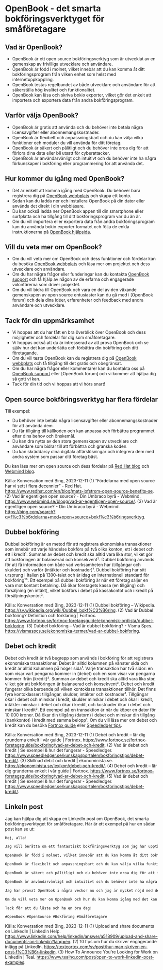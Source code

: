 # OpenBook - det smarta bokföringsverktyget för småföretagare

## Vad är OpenBook?

- OpenBook är ett open source bokföringsverktyg som är utvecklat av en gemenskap av frivilliga utvecklare och användare.
- OpenBook är född i molnet, vilket innebär att du kan komma åt ditt bokföringsprogram från vilken enhet som helst med internetuppkoppling.
- OpenBook testas regelbundet av både utvecklare och användare för att säkerställa hög kvalitet och funktionalitet.
- OpenBook kan läsa och skriva bokio exporter, vilket gör det enkelt att importera och exportera data från andra bokföringsprogram.

## Varför välja OpenBook?

- OpenBook är gratis att använda och du behöver inte betala några licensavgifter eller abonnemangskostnader.
- OpenBook är flexibelt och anpassningsbart och du kan välja vilka funktioner och moduler du vill använda för ditt företag.
- OpenBook är säkert och pålitligt och du behöver inte oroa dig för att förlora dina data eller bli utsatt för cyberattacker.
- OpenBook är användarvänligt och intuitivt och du behöver inte ha några förkunskaper i bokföring eller programmering för att använda det.

## Hur kommer du igång med OpenBook?

- Det är enkelt att komma igång med OpenBook. Du behöver bara registrera dig på [OpenBook webbplats](https://vismaspcs.se/ditt-foretagande/driva-eget-foretag/molntjanster) och skapa ett konto.
- Sedan kan du ladda ner och installera OpenBook på din dator eller använda det direkt i din webbläsare.
- Du kan också ladda ner OpenBook appen till din smartphone eller surfplatta och ha tillgång till ditt bokföringsprogram var du än är.
- Om du vill importera eller exportera data från andra bokföringsprogram kan du använda bokio exporter formatet och följa de enkla instruktionerna på [OpenBook hjälpsida](https://www.pcforalla.se/article/1724956/valja-molntjanst-lagring.html).

## Vill du veta mer om OpenBook?

- Om du vill veta mer om OpenBook och dess funktioner och fördelar kan du besöka [OpenBook webbplats](https://vismaspcs.se/ditt-foretagande/driva-eget-foretag/molntjanster) och läsa mer om projektet och dess utvecklare och användare.
- Om du har några frågor eller funderingar kan du kontakta [OpenBook support](https://blog.ecit.com/se/ordlista-molntjanster-cloud) och få hjälp av någon av de erfarna och engagerade volontärerna som driver projektet.
- Om du vill bidra till OpenBook och vara en del av den växande gemenskapen av open source entusiaster kan du gå med i [OpenBook forum] och dela dina idéer, erfarenheter och feedback med andra användare och utvecklare.

## Tack för din uppmärksamhet

- Vi hoppas att du har fått en bra överblick över OpenBook och dess möjligheter och fördelar för dig som småföretagare.
- Vi hoppas också att du är intresserad av att prova OpenBook och se själv hur det kan underlätta och förbättra din bokföring och ditt företagande.
- Om du vill testa OpenBook kan du registrera dig på [OpenBook webbplats](https://vismaspcs.se/ditt-foretagande/driva-eget-foretag/molntjanster) och få tillgång till det gratis och obegränsat.
- Om du har några frågor eller kommentarer kan du kontakta oss på [OpenBook support](https://blog.ecit.com/se/ordlista-molntjanster-cloud) eller [OpenBook forum] och vi kommer att hjälpa dig så gott vi kan.
- Tack för din tid och vi hoppas att vi hörs snart!

## Open source bokföringsverktyg har flera fördelar

Till exempel:

- Du behöver inte betala några licensavgifter eller abonnemangskostnader för att använda dem.
- Du får tillgång till källkoden och kan anpassa och förbättra programmet efter dina behov och önskemål.
- Du kan dra nytta av den stora gemenskapen av utvecklare och användare som bidrar till att förbättra och granska koden.
- Du kan skräddarsy dina digitala affärslösningar och integrera dem med andra system som passar ditt företag bäst.

Du kan läsa mer om open source och dess fördelar på [Red Hat blog](^1^) och [Webmind blog](^2^).

Källa: Konversation med Bing, 2023-12-11
(1) “Fördelarna med open source har vi sett i flera decennier” - Red Hat. <https://www.redhat.com/en/blog/mats-lofstrom-open-source-benefits-se>.
(2) Vad är egentligen open source? - Din Umbraco byrå - Webmind. <https://www.webmind.se/blogg/vad-ar-egentligen-open-source/>.
(3) Vad är egentligen open source? - Din Umbraco byrå - Webmind. <https://bing.com/search?q=f%c3%b6rdelarna+med+open+source+bokf%c3%b6ringsverktyg>.

## Dubbel bokföring

Dubbel bokföring är en metod för att registrera ekonomiska transaktioner som innebär att varje händelse bokförs på två olika konton, ett i debet och ett i kredit¹. Summan av debet och kredit ska alltid vara lika stor, vilket gör att bokföringen är balanserad och konsekvent². Dubbel bokföring används för att få information om både vad verksamheten har (tillgångar och skulder) och varför (intäkter och kostnader)¹. Dubbel bokföring har sitt ursprung i Italien på 1300-talet och är idag en internationell standard för bokföring¹³. Ett exempel på dubbel bokföring är när ett företag säljer en vara mot kontant betalning. Då ökar företagets kassa (en tillgång) och försäljning (en intäkt), vilket bokförs i debet på kassakontot och i kredit på försäljningskontot².

Källa: Konversation med Bing, 2023-12-11
(1) Dubbel bokföring – Wikipedia. <https://sv.wikipedia.org/wiki/Dubbel_bokf%C3%B6ring>.
(2) Vad är Dubbel bokföring? Definition och förklaring | Fortnox. <https://www.fortnox.se/fortnox-foretagsguide/ekonomisk-ordlista/dubbel-bokforing>.
(3) Dubbel bokföring – Vad är dubbel bokföring? - Visma Spcs. <https://vismaspcs.se/ekonomiska-termer/vad-ar-dubbel-bokforing>.

## Debet och kredit

Debet och kredit är två begrepp som används i bokföring för att registrera ekonomiska transaktioner. Debet är alltid kolumnen på vänster sida och kredit är alltid kolumnen på höger sida¹. Varje transaktion har två sidor: en som visar vart pengarna kommer in (debet) och en som visar var pengarna kommer ifrån (kredit)². Summan av debet och kredit ska alltid vara lika stor, vilket gör att bokföringen är balanserad och konsekvent³. Debet och kredit fungerar olika beroende på vilken kontoklass transaktionen tillhör. Det finns fyra kontoklasser: tillgångar, skulder, intäkter och kostnader¹. Tillgångar ökar i debet och minskar i kredit, skulder minskar i debet och ökar i kredit, intäkter minskar i debet och ökar i kredit, och kostnader ökar i debet och minskar i kredit². Ett exempel på en transaktion är när du köper en dator för 10 000 kronor. Då ökar din tillgång (datorn) i debet och minskar din tillgång (bankkontot) i kredit med samma belopp¹. Om du vill läsa mer om debet och kredit kan du besöka [Fortnox guide](^1^) eller [Speedledger tips](^2^).

Källa: Konversation med Bing, 2023-12-11
(1) Debet och kredit – lär dig grunderna enkelt i vår guide | Fortnox. <https://www.fortnox.se/fortnox-foretagsguide/bokforing/vad-ar-debet-och-kredit>.
(2) Vad är debet och kredit | Se exempel & hur det fungerar - Speedledger. <https://www.speedledger.se/kunskapsportalen/bokforingstips/debet-kredit/>.
(3) Skillnad debit och kredit | ekonominista.se. <https://ekonominista.se/lexikon/debet-och-kredit/>.
(4) Debet och kredit – lär dig grunderna enkelt i vår guide | Fortnox. <https://www.fortnox.se/fortnox-foretagsguide/bokforing/vad-ar-debet-och-kredit>.
(5) Vad är debet och kredit | Se exempel & hur det fungerar - Speedledger. <https://www.speedledger.se/kunskapsportalen/bokforingstips/debet-kredit/>.

## LinkeIn post

Jag kan hjälpa dig att skapa en LinkedIn post om OpenBook, det smarta bokföringsverktyget för småföretagare. Här är ett exempel på hur en sådan post kan se ut:

```markdown
Hej, alla!

Jag vill berätta om ett fantastiskt bokföringsverktyg som jag har upptäckt nyligen. Det heter OpenBook och det är ett open source projekt som är utvecklat av en gemenskap av frivilliga utvecklare och användare.

OpenBook är född i molnet, vilket innebär att du kan komma åt ditt bokföringsprogram från vilken enhet som helst med internetuppkoppling. Du behöver inte installera något på din dator eller betala några licensavgifter eller abonnemangskostnader. Du kan också ladda ner OpenBook appen till din smartphone eller surfplatta och ha tillgång till ditt bokföringsprogram var du än är.

OpenBook är flexibelt och anpassningsbart och du kan välja vilka funktioner och moduler du vill använda för ditt företag. Du kan också skräddarsy dina digitala affärslösningar och integrera dem med andra system som passar ditt företag bäst. OpenBook kan läsa och skriva bokio exporter, vilket gör det enkelt att importera och exportera data från andra bokföringsprogram.

OpenBook är säkert och pålitligt och du behöver inte oroa dig för att förlora dina data eller bli utsatt för cyberattacker. OpenBook testas regelbundet av både utvecklare och användare för att säkerställa hög kvalitet och funktionalitet. Du kan också dra nytta av den stora gemenskapen av utvecklare och användare som bidrar till att förbättra och granska koden.

OpenBook är användarvänligt och intuitivt och du behöver inte ha några förkunskaper i bokföring eller programmering för att använda det. Du kan få hjälp av någon av de erfarna och engagerade volontärerna som driver projektet om du har några frågor eller funderingar.

Jag har provat OpenBook i några veckor nu och jag är mycket nöjd med det. Det har underlättat och förbättrat min bokföring och mitt företagande. Jag rekommenderar det starkt till alla som letar efter ett smart, enkelt och gratis bokföringsverktyg.

Om du vill veta mer om OpenBook och hur du kan komma igång med det kan du besöka [OpenBook webbplats](^1^) eller gå med i [OpenBook forum](^2^).

Tack för att du läste och ha en bra dag!

#OpenBook #OpenSource #Bokföring #Småföretagare
```

Källa: Konversation med Bing, 2023-12-11
(1) Upload and share documents on LinkedIn | LinkedIn Help. <https://www.linkedin.com/help/linkedin/answer/a518909/upload-and-share-documents-on-linkedin?lang=en>.
(2) 10 tips om hur du skriver engagerande inlägg på LinkedIn. <https://textcortex.com/sv/post/hur-man-skriver-en-post-f%C3%B6r-linkedin>.
(3) How To Announce You're Looking for Work on LinkedIn | Teal. <https://www.tealhq.com/post/open-to-work-linkedin-post-examples>.
